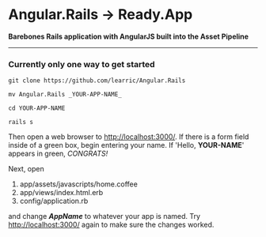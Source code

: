 # Angular.Rails -> Ready.App


**Barebones Rails application with AngularJS built into the Asset Pipeline**


***

### Currently only one way to get started


```
git clone https://github.com/learric/Angular.Rails

mv Angular.Rails _YOUR-APP-NAME_

cd YOUR-APP-NAME

rails s
```


Then open a web browser to [http://localhost:3000/](http://localhost:3000/). If there is a form field inside of a green box, begin entering your name. If 'Hello, **YOUR-NAME**' appears in green, _CONGRATS!_


Next, open

1. app/assets/javascripts/home.coffee
2. app/views/index.html.erb
3. config/application.rb

and change **_AppName_** to whatever your app is named. Try [http://localhost:3000/](http://localhost:3000/) again to make sure the changes worked.